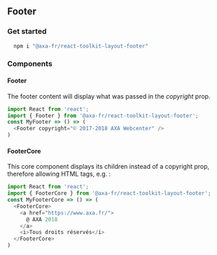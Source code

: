 ## Footer

### Get started

```sh
  npm i "@axa-fr/react-toolkit-layout-footer"
```

### Components

#### Footer

The footer content will display what was passed in the _copyright_ prop.

```javascript
import React from 'react';
import { Footer } from '@axa-fr/react-toolkit-layout-footer';
const MyFooter => () => (
  <Footer copyright="© 2017-2018 AXA Webcenter" />
)
```

#### FooterCore

This core component displays its children instead of a copyright prop, therefore allowing HTML tags, e.g. :

```javascript
import React from 'react';
import { FooterCore } from '@axa-fr/react-toolkit-layout-footer';
const MyFooterCore => () => (
  <FooterCore>
    <a href="https://www.axa.fr/">
      @ AXA 2018
    </a>
    <i>Tous droits réservés</i>
  </FooterCore>
)
```
